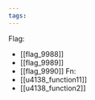 ```yaml
---
tags:
---
```

Flag:
- [[flag_9988]]
- [[flag_9989]]
- [[flag_9990]]
Fn:
- [[u4138_function11]]
- [[u4138_function2]]
